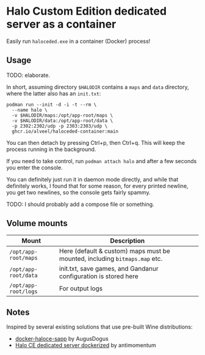 # Halo Custom Edition dedicated server as a container

Easily run `haloceded.exe` in a container (Docker) process!

## Usage

TODO: elaborate.

In short, assuming directory `$HALODIR` contains a `maps` and `data` directory, where the latter also has an `init.txt`:

```shell
podman run --init -d -i -t --rm \
  --name halo \
  -v $HALODIR/maps:/opt/app-root/maps \
  -v $HALODIR/data:/opt/app-root/data \
  -p 2302:2302/udp -p 2303:2303/udp \
  ghcr.io/alveel/haloceded-container:main
```

You can then detach by pressing Ctrl+p, then Ctrl+q. This will keep the process running in the background.

If you need to take control, run `podman attach halo` and after a few seconds you enter the console.

You can definitely just run it in daemon mode directly, and while that definitely works, I found that
for some reason, for every printed newline, you get two newlines, so the console gets fairly spammy.

TODO: I should probably add a compose file or something.

## Volume mounts

| Mount                | Description                                                                |
|----------------------|----------------------------------------------------------------------------|
| `/opt/app-root/maps` | Here (default & custom) maps must be mounted, including `bitmaps.map` etc. |
| `/opt/app-root/data` | init.txt, save games, and Gandanur configuration is stored here            |
| `/opt/app-root/logs` | For output logs                                                            |

## Notes

Inspired by several existing solutions that use pre-built Wine distributions:

- [docker-haloce-sapp](https://github.com/AugusDogus/docker-haloce-sapp) by AugusDogus
- [Halo CE dedicated server dockerized](https://github.com/antimomentum/haloce) by antimomentum

